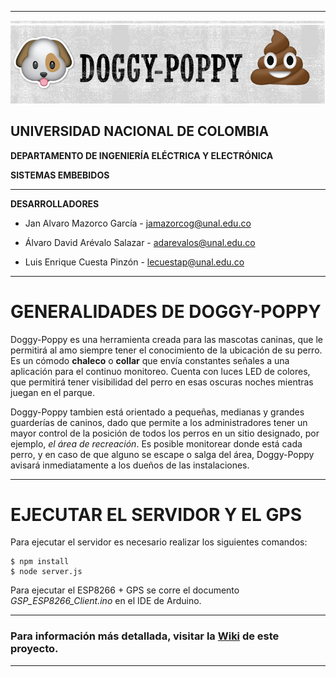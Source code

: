 ***
![Logo de DoggyPoppy](https://github.com/JanAlvaro/DoggyPoppy/blob/master/Docs/poppy_logo.png)
## **UNIVERSIDAD NACIONAL DE COLOMBIA**
**DEPARTAMENTO DE INGENIERÍA ELÉCTRICA Y ELECTRÓNICA**

**SISTEMAS EMBEBIDOS**

***
**DESARROLLADORES**

* Jan Alvaro Mazorco García - jamazorcog@unal.edu.co

* Álvaro David Arévalo Salazar - adarevalos@unal.edu.co

* Luis Enrique Cuesta Pinzón - lecuestap@unal.edu.co

***

# GENERALIDADES DE DOGGY-POPPY

Doggy-Poppy es una herramienta creada para las mascotas caninas, que le permitirá al amo siempre tener el conocimiento de la ubicación de su perro. Es un cómodo **chaleco** o **collar** que envía constantes señales a una aplicación para el continuo monitoreo. 
Cuenta con luces LED de colores, que permitirá tener visibilidad del perro en esas oscuras noches mientras juegan en el parque. 

Doggy-Poppy tambien está orientado a pequeñas, medianas y grandes guarderías de caninos, dado que permite a los administradores tener un mayor control de la posición de todos los perros en un sitio designado, por ejemplo, _el área de recreación_. Es posible monitorear donde está cada perro, y en caso de que alguno se escape o salga del área, Doggy-Poppy avisará inmediatamente a los dueños de las instalaciones. 


***
# EJECUTAR EL SERVIDOR Y EL GPS

Para ejecutar el servidor es necesario realizar los siguientes comandos:
```
$ npm install
$ node server.js
```
Para ejecutar el ESP8266 + GPS se corre el documento *GSP_ESP8266_Client.ino* en el IDE de Arduino. 

***
### Para información más detallada, visitar la [Wiki](https://github.com/JanAlvaro/DoggyPoppy/wiki) de este proyecto.
***
